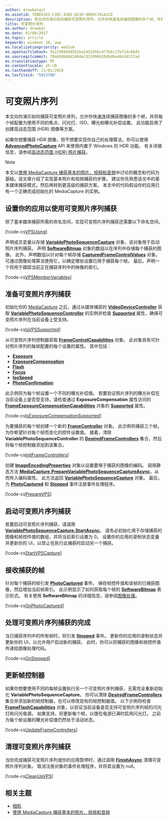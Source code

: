 ```yaml
---
author: drewbatgit
ms.assetid: 7DBEE5E2-C3EC-4305-823D-9095C761A1CD
description: 本文向你演示如何捕获可变照片序列，允许你快速连续捕获图像的多个帧，并将每个帧配置为使用不同的焦点、闪光灯、ISO、曝光和曝光补偿设置。
title: 可变照片序列
ms.author: drewbat
ms.date: 02/08/2017
ms.topic: article
keywords: windows 10, uwp
ms.localizationpriority: medium
ms.openlocfilehash: 91a7d69d945b2ba2452d5bc477b6c17bf1dc6845
ms.sourcegitcommit: 70ab58b88d248de2332096b20dbd6a4643d137a4
ms.translationtype: MT
ms.contentlocale: zh-CN
ms.lasthandoff: 11/01/2018
ms.locfileid: "5923706"
---
```

# <a name="variable-photo-sequence"></a>可变照片序列



本文向你演示如何捕获可变照片序列，允许你快速连续捕获图像的多个帧，并将每个帧配置为使用不同的焦点、闪光灯、ISO、曝光和曝光补偿设置。 此功能启用了创建高动态范围 (HDR) 图像等方案。

如果你想要捕获 HDR 图像，但不想要实现你自己的处理算法，你可以使用 [**AdvancedPhotoCapture**](https://msdn.microsoft.com/library/windows/apps/mt181386) API 来使用内置于 Windows 的 HDR 功能。 有关详细信息，请参阅[高动态范围 (HDR) 照片捕获](high-dynamic-range-hdr-photo-capture.md)。

> [!NOTE] 
> 本文以[使用 MediaCapture 捕获基本的照片、视频和音频](basic-photo-video-and-audio-capture-with-MediaCapture.md)中讨论的概念和代码为基础，该文章介绍了实现基本照片和视频捕获的步骤。 建议你先熟悉该文中的基本媒体捕获模式，然后再转到更高级的捕获方案。 本文中的代码假设你的应用已有一个正确完成初始化的 MediaCapture 的实例。

## <a name="set-up-your-app-to-use-variable-photo-sequence-capture"></a>设置你的应用以使用可变照片序列捕获

除了基本媒体捕获所需的命名空间，实现可变照片序列捕获还需要以下命名空间。

[!code-cs[VPSUsing](./code/BasicMediaCaptureWin10/cs/MainPage.xaml.cs#SnippetVPSUsing)]

声明成员变量以存储 [**VariablePhotoSequenceCapture**](https://msdn.microsoft.com/library/windows/apps/dn652564) 对象，该对象用于启动照片序列捕获。 声明 [**SoftwareBitmap**](https://msdn.microsoft.com/library/windows/apps/dn887358) 对象的数组以在序列中存储每个捕获的图像。 此外，声明数组以针对每个帧存储 [**CapturedFrameControlValues**](https://msdn.microsoft.com/library/windows/apps/dn608020) 对象。 可通过图像处理算法使用它，以确定哪些设置已用于捕获每个帧。 最后，声明一个将用于跟踪当前正在捕获序列中的映像的索引。

[!code-cs[VPSMemberVariables](./code/BasicMediaCaptureWin10/cs/MainPage.xaml.cs#SnippetVPSMemberVariables)]

## <a name="prepare-the-variable-photo-sequence-capture"></a>准备可变照片序列捕获

初始化你的 [MediaCapture](capture-photos-and-video-with-mediacapture.md) 之后，通过从媒体捕获的 [**VideoDeviceController**](https://msdn.microsoft.com/library/windows/apps/br226825) 获取 [**VariablePhotoSequenceController**](https://msdn.microsoft.com/library/windows/apps/dn640573) 的实例并检查 [**Supported**](https://msdn.microsoft.com/library/windows/apps/dn640580) 属性，确保可变照片序列在当前设备上受支持。

[!code-cs[IsVPSSupported](./code/BasicMediaCaptureWin10/cs/MainPage.xaml.cs#SnippetIsVPSSupported)]

从可变照片序列控制器获取 [**FrameControlCapabilities**](https://msdn.microsoft.com/library/windows/apps/dn652548) 对象。 此对象具有可针对照片序列的每帧配置的每个设置的属性。 其中包括：

-   [**Exposure**](https://msdn.microsoft.com/library/windows/apps/dn652552)
-   [**ExposureCompensation**](https://msdn.microsoft.com/library/windows/apps/dn652560)
-   [**Flash**](https://msdn.microsoft.com/library/windows/apps/dn652566)
-   [**Focus**](https://msdn.microsoft.com/library/windows/apps/dn652570)
-   [**IsoSpeed**](https://msdn.microsoft.com/library/windows/apps/dn652574)
-   [**PhotoConfirmation**](https://msdn.microsoft.com/library/windows/apps/dn652578)

此示例将为每个帧设置一个不同的曝光补偿值。 若要验证照片序列的曝光补偿在当前设备上是否受支持，请检查通过 **ExposureCompensation** 属性访问的 [**FrameExposureCompensationCapabilities**](https://msdn.microsoft.com/library/windows/apps/dn652628) 对象的 [**Supported**](https://msdn.microsoft.com/library/windows/apps/dn278905) 属性。

[!code-cs[IsExposureCompensationSupported](./code/BasicMediaCaptureWin10/cs/MainPage.xaml.cs#SnippetIsExposureCompensationSupported)]

为要捕获的每个帧创建一个新的 [**FrameController**](https://msdn.microsoft.com/library/windows/apps/dn652582) 对象。 此示例将捕获三个帧。 为你希望针对每个帧而变化的控件设置值。 接着，清除 **VariablePhotoSequenceController** 的 [**DesiredFrameControllers**](https://msdn.microsoft.com/library/windows/apps/dn640574) 集合，然后将每个帧控制器添加到该集合。

[!code-cs[InitFrameControllers](./code/BasicMediaCaptureWin10/cs/MainPage.xaml.cs#SnippetInitFrameControllers)]

创建 [**ImageEncodingProperties**](https://msdn.microsoft.com/library/windows/apps/hh700993) 对象以设置要用于捕获的图像的编码。 调用静态方法 [**MediaCapture.PrepareVariablePhotoSequenceCaptureAsync**](https://msdn.microsoft.com/library/windows/apps/dn608097)，从而传入编码属性。 此方法返回 [**VariablePhotoSequenceCapture**](https://msdn.microsoft.com/library/windows/apps/dn652564) 对象。 最后，为 [**PhotoCaptured**](https://msdn.microsoft.com/library/windows/apps/dn652573) 和 [**Stopped**](https://msdn.microsoft.com/library/windows/apps/dn652585) 事件注册事件处理程序。

[!code-cs[PrepareVPS](./code/BasicMediaCaptureWin10/cs/MainPage.xaml.cs#SnippetPrepareVPS)]

## <a name="start-the-variable-photo-sequence-capture"></a>启动可变照片序列捕获

若要启动可变照片序列捕获，请调用 [**VariablePhotoSequenceCapture.StartAsync**](https://msdn.microsoft.com/library/windows/apps/dn652577)。 请务必初始化用于存储捕获的图像和帧控件值的数组，并将当前索引设置为 0。 设置你的应用的录制状态变量并更新你的 UI，以禁止在执行此捕获时启动另一个捕获。

[!code-cs[StartVPSCapture](./code/BasicMediaCaptureWin10/cs/MainPage.xaml.cs#SnippetStartVPSCapture)]

## <a name="receive-the-captured-frames"></a>接收捕获的帧

针对每个捕获的帧引发 [**PhotoCaptured**](https://msdn.microsoft.com/library/windows/apps/dn652573) 事件。 保存帧控件值和该帧的已捕获图像，然后增加当前帧索引。 此示例显示了如何获取每个帧的 [**SoftwareBitmap**](https://msdn.microsoft.com/library/windows/apps/dn887358) 表示形式。 有关使用 **SoftwareBitmap** 的详细信息，请参阅[图像处理](imaging.md)。

[!code-cs[OnPhotoCaptured](./code/BasicMediaCaptureWin10/cs/MainPage.xaml.cs#SnippetOnPhotoCaptured)]

## <a name="handle-the-completion-of-the-variable-photo-sequence-capture"></a>处理可变照片序列捕获的完成

当已捕获序列中的所有帧时，将引发 [**Stopped**](https://msdn.microsoft.com/library/windows/apps/dn652585) 事件。 更新你的应用的录制状态并更新你的 UI，以允许用户启动新的捕获。 此时，你可以将捕获的图像和帧控件值传递给图像处理代码。

[!code-cs[OnStopped](./code/BasicMediaCaptureWin10/cs/MainPage.xaml.cs#SnippetOnStopped)]

## <a name="update-frame-controllers"></a>更新帧控制器

如果你想要使用不同的每帧设置执行另一个可变照片序列捕获，无需完全重新初始化 **VariablePhotoSequenceCapture**。 你可以清除 [**DesiredFrameControllers**](https://msdn.microsoft.com/library/windows/apps/dn640574) 集合并添加新的帧控制器，也可以修改现有的帧控制器值。 以下示例将检查 [**FrameFlashCapabilities**](https://msdn.microsoft.com/library/windows/apps/dn652657) 对象，以验证当前设备是否支持可变照片序列帧的闪光灯和闪光电源。 如果支持，将更新每个帧，以便在电源已满时启用闪光灯。 之前为每个帧设置的曝光补偿值仍然处于活动状态。

[!code-cs[UpdateFrameControllers](./code/BasicMediaCaptureWin10/cs/MainPage.xaml.cs#SnippetUpdateFrameControllers)]

## <a name="clean-up-the-variable-photo-sequence-capture"></a>清理可变照片序列捕获

当你完成捕获可变照片序列或你的应用暂停时，通过调用 [**FinishAsync**](https://msdn.microsoft.com/library/windows/apps/dn652569) 清理可变照片序列对象。 取消注册对象的事件处理程序，并将其设置为 null。

[!code-cs[CleanUpVPS](./code/BasicMediaCaptureWin10/cs/MainPage.xaml.cs#SnippetCleanUpVPS)]

## <a name="related-topics"></a>相关主题

* [相机](camera.md)
* [使用 MediaCapture 捕获基本的照片、视频和音频](basic-photo-video-and-audio-capture-with-MediaCapture.md)
 

 




